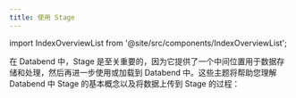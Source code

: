 ```yaml
---
title: 使用 Stage
---
```


import IndexOverviewList from '@site/src/components/IndexOverviewList';

在 Databend 中，Stage 是至关重要的，因为它提供了一个中间位置用于数据存储和处理，然后再进一步使用或加载到 Databend 中。这些主题将帮助您理解 Databend 中 Stage 的基本概念以及将数据上传到 Stage 的过程：

<IndexOverviewList />
